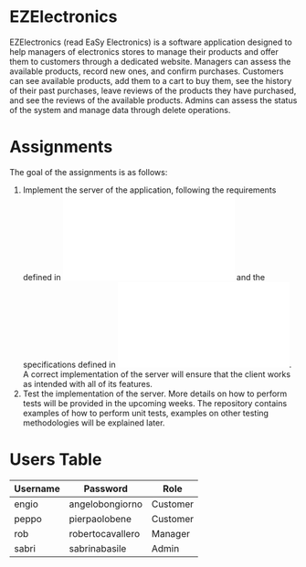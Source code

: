 # EZElectronics

EZElectronics (read EaSy Electronics) is a software application designed to help managers of electronics stores to manage their products and offer them to customers through a dedicated website. Managers can assess the available products, record new ones, and confirm purchases. Customers can see available products, add them to a cart to buy them, see the history of their past purchases, leave reviews of the products they have purchased, and see the reviews of the available products. Admins can assess the status of the system and manage data through delete operations.

# Assignments

The goal of the assignments is as follows:

1. Implement the server of the application, following the requirements defined in ![OfficialRequirementsDocumentV2.md](./OfficialRequirementsDocumentV2.md) and the specifications defined in ![API.md](./API.md). A correct implementation of the server will ensure that the client works as intended with all of its features.
2. Test the implementation of the server. More details on how to perform tests will be provided in the upcoming weeks. The repository contains examples of how to perform unit tests, examples on other testing methodologies will be explained later.

# Users Table

| Username | Password         | Role     |
|----------|------------------|----------|
| engio    | angelobongiorno  | Customer |
| peppo    | pierpaolobene    | Customer |
| rob      | robertocavallero | Manager  |
| sabri    | sabrinabasile    | Admin    |
